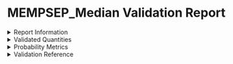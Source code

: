 # MEMPSEP_Median Validation Report

<style>
    .red {
            background-color: #fad5d2;
        }
    .green {
           background-color: #89d99e;
        }
</style>
<details>
<summary>Report Information</summary>

Date of Report: 2023-10-24t10:10:16<br>Report generated by sep-validation > validation.py<br>This code may be publicly accessed at: [https://github.com/ktindiana/sphinxval](https://github.com/ktindiana/sphinxval)
</details>
<details>
<summary>Validated Quantities</summary>

This model was validated for the following quantities. If the model does not make predictions for any of these quantities, they will not be included in the report.

* Probability
</details>
<details>
<summary>Probability Metrics</summary>

<blockquote>

<details>
<summary>> 10 MeV</summary>

<blockquote>

<details>
<summary>Thresholds Applied</summary>

* Energy Channel: > 10 MeV
* Observations Threshold: 10 pfu
* Predictions Threshold: 10 pfu
</details>
<details>
<summary>Validation Info</summary>

Instruments and SEP events used in validation<br>n = 58<br>...

| Observatory     | Prediction Window Start   | Prediction Window End   |   Observations |   Predictions |
|:----------------|:--------------------------|:------------------------|---------------:|--------------:|
| GOES-13         | 2011-03-07 19:43:00       | 2011-03-08 01:43:00     |              1 |          1    |
| GOES-13         | 2011-05-09 20:42:00       | 2011-05-10 02:42:00     |              0 |          0.16 |
| GOES-13         | 2011-06-07 06:16:00       | 2011-06-07 12:16:00     |              1 |          0.15 |
| GOES-13         | 2011-08-04 03:41:00       | 2011-08-04 09:41:00     |              1 |          1    |
| GOES-13         | 2011-08-09 07:48:00       | 2011-08-09 13:48:00     |              1 |          1    |
| GOES-13         | 2012-01-23 03:38:00       | 2012-01-23 09:38:00     |              1 |          1    |
| GOES-13         | 2012-01-27 17:37:00       | 2012-01-27 23:37:00     |              1 |          0.2  |
| GOES-13         | 2012-03-04 10:29:00       | 2012-03-04 16:29:00     |              0 |          0.09 |
| GOES-13         | 2012-03-05 03:30:00       | 2012-03-05 09:30:00     |              0 |          0    |
| GOES-13         | 2012-03-07 01:05:00       | 2012-03-07 07:05:00     |              1 |          0.66 |
| GOES-13         | 2012-03-13 16:21:00       | 2012-03-13 22:21:00     |              1 |          0.94 |
| GOES-13         | 2012-05-17 01:25:00       | 2012-05-17 07:25:00     |              1 |          0.9  |
| GOES-13         | 2012-06-13 11:29:00       | 2012-06-13 18:29:00     |              0 |          0.08 |
| GOES-13         | 2012-06-29 09:13:00       | 2012-06-29 15:13:00     |              0 |          0.01 |
| GOES-13         | 2012-07-06 23:01:00       | 2012-07-07 05:01:00     |              1 |          0.99 |
| GOES-13         | 2012-07-12 15:37:00       | 2012-07-12 21:37:00     |              1 |          1    |
| GOES-13         | 2012-09-27 23:36:00       | 2012-09-28 05:36:00     |              1 |          0.94 |
| GOES-13         | 2013-04-11 06:55:00       | 2013-04-11 12:55:00     |              1 |          1    |
| GOES-15         | 2013-05-22 12:30:00       | 2013-05-22 18:30:00     |              1 |          0.86 |
| GOES-15         | 2013-06-07 22:32:00       | 2013-06-08 04:32:00     |              0 |          0.92 |
| GOES-13,GOES-13 | 2013-06-28 01:36:00       | 2013-06-28 07:36:00     |              0 |          0.04 |
| GOES-13         | 2013-09-29 21:43:00       | 2013-09-30 03:43:00     |              0 |          0.88 |
| GOES-13,GOES-13 | 2014-01-07 18:04:00       | 2014-01-08 00:04:00     |              1 |          0    |
| GOES-13         | 2014-02-25 00:41:00       | 2014-02-25 06:41:00     |              0 |          0.92 |
| GOES-13         | 2014-04-18 12:31:00       | 2014-04-18 18:31:00     |              1 |          0.01 |
| GOES-13         | 2014-08-01 18:00:00       | 2014-08-02 00:00:00     |              0 |          0.02 |
| GOES-13,GOES-13 | 2014-09-10 17:21:00       | 2014-09-10 23:21:00     |              0 |          0.12 |
| GOES-13         | 2014-10-24 07:37:00       | 2014-10-24 13:37:00     |              0 |          0.96 |
| GOES-15         | 2014-11-06 03:32:00       | 2014-11-06 09:32:00     |              0 |          0.1  |
| GOES-15         | 2014-11-07 16:53:00       | 2014-11-07 22:53:00     |              0 |          0.1  |
| GOES-15         | 2014-12-17 04:25:00       | 2014-12-17 10:25:00     |              0 |          0.06 |
| GOES-15         | 2014-12-18 21:41:00       | 2014-12-19 03:41:00     |              0 |          0.01 |
| GOES-13         | 2015-03-09 23:29:00       | 2015-03-10 05:29:00     |              0 |          0.11 |
| GOES-13         | 2016-07-23 05:00:00       | 2016-07-23 11:00:00     |              0 |          0.92 |
| GOES-13         | 2017-07-14 01:07:00       | 2017-07-14 07:07:00     |              0 |          0.03 |
| GOES-13,GOES-13 | 2017-09-04 20:28:00       | 2017-09-05 02:28:00     |              1 |          0.11 |
| GOES-13         | 2017-09-10 15:35:00       | 2017-09-10 21:35:00     |              1 |          0.88 |
| GOES-16         | 2021-05-28 22:19:00       | 2021-05-29 04:19:00     |              1 |          0.83 |
| GOES-16         | 2021-10-28 15:17:00       | 2021-10-28 21:17:00     |              1 |          0    |
| GOES-16         | 2021-11-01 00:57:00       | 2021-11-01 06:57:00     |              0 |          0    |
| GOES-16         | 2021-11-02 02:03:00       | 2021-11-02 08:03:00     |              0 |          0.04 |
| GOES-16         | 2022-01-18 17:01:00       | 2022-01-18 23:01:00     |              0 |          0.04 |
| GOES-16         | 2022-01-20 05:41:00       | 2022-01-20 11:41:00     |              1 |          0.02 |
| GOES-16         | 2022-03-28 10:58:00       | 2022-03-28 16:58:00     |              1 |          0.08 |
| GOES-16         | 2022-04-02 12:56:00       | 2022-04-02 18:56:00     |              1 |          0.01 |
| GOES-16         | 2022-04-17 03:17:00       | 2022-04-17 09:17:00     |              0 |          0.06 |
| GOES-16         | 2022-04-20 03:41:00       | 2022-04-20 09:41:00     |              0 |          0    |
| GOES-16         | 2022-04-29 07:15:00       | 2022-04-29 13:15:00     |              0 |          0.12 |
| GOES-16         | 2022-05-25 18:12:00       | 2022-05-26 00:12:00     |              0 |          0.46 |
| GOES-16         | 2022-08-17 13:26:00       | 2022-08-17 19:26:00     |              0 |          0.05 |
| GOES-16         | 2022-08-18 10:37:00       | 2022-08-18 16:37:00     |              0 |          0.11 |
| GOES-16         | 2022-08-19 04:14:00       | 2022-08-19 10:14:00     |              0 |          0.38 |
| GOES-16         | 2022-08-27 01:52:00       | 2022-08-27 07:52:00     |              0 |          0.08 |
| GOES-16         | 2022-08-29 16:15:00       | 2022-08-29 22:15:00     |              0 |          0.03 |
| GOES-16         | 2022-08-30 18:05:00       | 2022-08-31 00:05:00     |              0 |          0.01 |
| GOES-16         | 2023-02-25 18:40:00       | 2023-02-26 00:40:00     |              1 |          0.84 |
| GOES-16         | 2023-03-04 15:19:00       | 2023-03-04 21:19:00     |              0 |          0.09 |
| GOES-16         | 2023-03-06 02:08:00       | 2023-03-06 08:08:00     |              0 |          0.03 |
</details>
<details>
<summary>Metrics</summary>

Metrics for $log_{10}$(Model) - $log_{10}$(Observations).<br>Positive values indicate model overprediction.<br>Negative values indicate model underprediction.<br>r_lin and r_log indicate the pearson's correlation coefficient calculated using values or $log_{10}$(values), respectively.
|                                            Metric|                       Value                      |
|:------------------------------------------------:|:------------------------------------------------:|
|                                       Brier Score|                       0.22                       |
|                                 Brier Skill Score|                                                  |
|                    Linear Correlation Coefficient|                                                  |
|                Rank Order Correlation Coefficient|                                                  |
|

</details>
<details>
<summary>Plot: None</summary>

No image files found.

</details>
</blockquote>
</details>

</blockquote>
</details>

<details>
<summary>Validation Reference</summary>

<blockquote>

<details>
<summary>Metrics</summary>


| Name                             | Attribute      | Range         |    Perfect Score |
|:---------------------------------|:---------------|:--------------|-----------------:|
| Percent Correct                  | Accuracy       | 0 to 1        |                1 |
| Bias                             | Bias           | 0 to infinity |                1 |
| Hit Rate                         | Discrimination | 0 to 1        |                1 |
| False Alarm Rate                 | Discrimination | 0 to 1        |                0 |
| Frequency of Misses              | Discrimination | 0 to 1        |                0 |
| Probability of Correct Negatives | Discrimination | 0 to 1        |                1 |
| Frequency of Hits                | Resolution     | 0 to 1        |                1 |
| False Alarm Ratio                | Resolution     | 0 to 1        |                1 |
| Detection Failure Ratio          | Resolution     | 0 to 1        |                0 |
| Frequency of Correct Negatives   | Resolution     | 0 to 1        |                1 |
| Threat Score                     | Accuracy       | 0 to 1        |                1 |
| Odds Ratio                       | Accuracy       | 0 to infinity |              inf |
</details>
<details>
<summary>Skill Scores</summary>


| Name                                                | Attribute   | Range                 |   Perfect Score |
|:----------------------------------------------------|:------------|:----------------------|----------------:|
| True Skill Score                                    | Score       | -1 to 1               |               1 |
| Heidke Skill Score                                  | Score       | -1 to 1               |               1 |
| Odds Ratio Skill Score                              | Score       | -1 to 1               |               1 |
| Relative Operating Characteristic Skill Score (RSS) | RSS         | 0 to 1                |               1 |
| Mean Percentage Error                               | Error       | -infinity to infinity |               0 |
| Mean Absolute Percentage Error                      | Error       | 0 to infinity         |               0 |
</details>
</blockquote>
</details>

